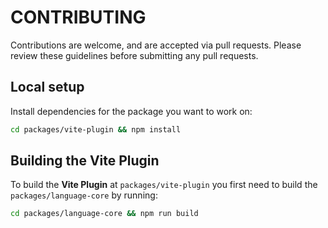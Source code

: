 # CONTRIBUTING

Contributions are welcome, and are accepted via pull requests.
Please review these guidelines before submitting any pull requests.

## Local setup

Install dependencies for the package you want to work on:

```bash
cd packages/vite-plugin && npm install
```

## Building the Vite Plugin

To build the **Vite Plugin** at `packages/vite-plugin` you first need to build the `packages/language-core` by running:

```bash
cd packages/language-core && npm run build
```
